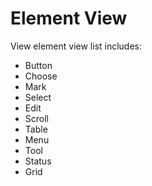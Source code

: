 # Element View

View element view list includes:

- Button
- Choose
- Mark
- Select
- Edit
- Scroll
- Table
- Menu
- Tool
- Status
- Grid